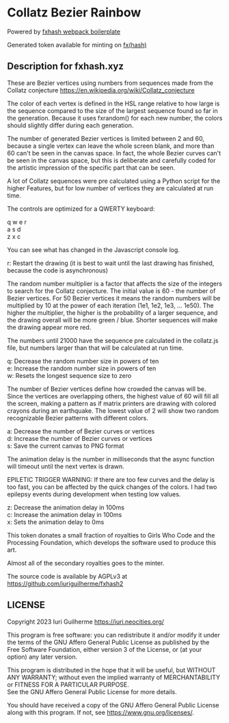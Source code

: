 Collatz Bezier Rainbow
===

Powered by 
[fxhash webpack boilerplate](https://github.com/fxhash/fxhash-webpack-boilerplate)  

Generated token available for minting on 
[fx(hash)](https://www.fxhash.xyz/generative/25615)  

Description for fxhash.xyz
---

These are Bezier vertices using numbers from sequences made from the Collatz 
conjecture https://en.wikipedia.org/wiki/Collatz_conjecture  

The color of each vertex is defined in the HSL range relative to how large is 
the sequence compared to the size of the largest sequence found so far in the 
generation. Because it uses fxrandom() for each new number, the colors should 
slightly differ during each generation.  

The number of generated Bezier vertices is limited between 2 and 60, because a 
single vertex can leave the whole screen blank, and more than 60 can't be seen 
in the canvas space. In fact, the whole Bezier curves can't be seen in the 
canvas space, but this is deliberate and carefully coded for the artistic 
impression of the specific part that can be seen.  

A lot of Collatz sequences were pre calculated using a Python script for the 
higher Features, but for low number of vertices they are calculated at run 
time.  

The controls are optimized for a QWERTY keyboard:  

q w e r  
a s d  
z x c  

You can see what has changed in the Javascript console log.  

r: Restart the drawing (it is best to wait until the last drawing has finished, 
because the code is asynchronous)  

The random number multiplier is a factor that affects the size of the integers 
to search for the Collatz conjecture. The initial value is 60 - the number of 
Bezier vertices. For 50 Bezier vertices it means the random numbers will be 
multiplied by 10 at the power of each iteration (1e1, 1e2, 1e3, ... 1e50). The 
higher the multiplier, the higher is the probability of a larger sequence, and 
the drawing overall will be more green / blue. Shorter sequences will make the 
drawing appear more red.  

The numbers until 21000 have the sequence pre calculated in the collatz.js 
file, but numbers larger than that will be calculated at run time.  

q: Decrease the random number size in powers of ten  
e: Increase the random number size in powers of ten  
w: Resets the longest sequence size to zero  

The number of Bezier vertices define how crowded the canvas will be. Since the 
vertices are overlapping others, the highest value of 60 will fill all the 
screen, making a pattern as if matrix printers are drawing with colored crayons 
during an earthquake. The lowest value of 2 will show two random recognizable 
Bezier patterns with different colors.  

a: Decrease the number of Bezier curves or vertices  
d: Increase the number of Bezier curves or vertices  
s: Save the current canvas to PNG format  

The animation delay is the number in milliseconds that the async function will 
timeout until the next vertex is drawn.  

EPILETIC TRIGGER WARNING: If there are too few curves and the delay is too 
fast, you can be affected by the quick changes of the colors. I had two 
epilepsy events during development when testing low values.  

z: Decrease the animation delay in 100ms  
c: Increase the animation delay in 100ms  
x: Sets the animation delay to 0ms  

This token donates a small fraction of royalties to Girls Who Code and the 
Processing Foundation, which develops the software used to produce this art.  

Almost all of the secondary royalties goes to the minter.  

The source code is available by AGPLv3 at 
https://github.com/iuriguilherme/fxhash2  

LICENSE
---

Copyright 2023 Iuri Guilherme <https://iuri.neocities.org/>

This program is free software: you can redistribute it and/or modify it under 
the terms of the GNU Affero General Public License as published by the Free 
Software Foundation, either version 3 of the License, or (at your option) any 
later version.  

This program is distributed in the hope that it will be useful, but WITHOUT ANY 
WARRANTY; without even the implied warranty of MERCHANTABILITY or FITNESS FOR A 
PARTICULAR PURPOSE.  
See the GNU Affero General Public License for more details.  

You should have received a copy of the GNU Affero General Public License along 
with this program.  If not, see <https://www.gnu.org/licenses/>.  
